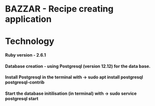 # BAZZAR - Recipe creating application

# Technology

#### Ruby version - 2.6.1

#### Database creation - using Postgresql (version 12.12) for the data base.

#### Install Postgresql in the terminal with -> sudo apt install postgresql postgresql-contrib
#### Start the database initilisation (in terminal) with -> sudo service postgresql start


